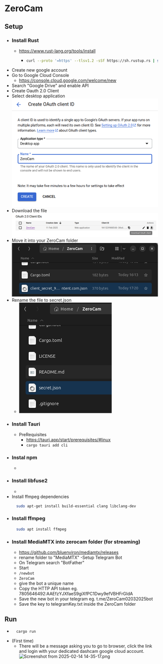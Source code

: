 # ZeroCam

## Setup
- ### Install Rust
  - https://www.rust-lang.org/tools/install
    - ```bash 
      curl --proto '=https' --tlsv1.2 -sSf https://sh.rustup.rs | sh
      ```
- Create new google account
- Go to Google Cloud Console
  - https://console.cloud.google.com/welcome/new
- Search "Google Drive" and enable API
- Create Oauth 2.0 Client
- Select desktop application
  ![Screenshot from 2025-02-14 14-27-10.png](DocsResources/Screenshot%20from%202025-02-14%2014-27-10.png)
- Download the file
  ![Screenshot from 2025-02-11 17-19-05.png](DocsResources/Screenshot%20from%202025-02-11%2017-19-05.png)
- Move it into your ZeroCam folder
  ![Screenshot from 2025-02-11 17-22-13.png](DocsResources/Screenshot%20from%202025-02-11%2017-22-13.png)
- Rename the file to secret.json
  - ![Screenshot from 2025-02-14 14-30-03.png](DocsResources/Screenshot%20from%202025-02-14%2014-30-03.png)
- ### Install Tauri
  - PreRequisites
    - https://tauri.app/start/prerequisites/#linux
    - ```cargo tauri add cli```
- ### Instal npm
  - 
- ### Install libfuse2
  - 
- Install ffmpeg dependencies
  ```bash 
    sudo apt-get install build-essential clang libclang-dev
  ```
- ### Install ffmpeg
  ```bash 
    sudo apt install ffmpeg
  ```
- ### Install MediaMTX into zerocam folder (for streaming)
  - https://github.com/bluenviron/mediamtx/releases
  - rename folder to "MediaMTX"
-Setup Telegram Bot
  - On Telegram search "BotFather"
  - Start
  - ```/newbot```
  - ```ZeroCam```
  - give the bot a unique name
  - Copy the HTTP API token eg. 7805646492:AAEfzYJXfaeS9giXfPC1Dwy9efVBHFrGIdA
  - Save the new bot in your telegram eg. t.me/ZeroCam02032025bot
  - Save the key to telegramKey.txt inside the ZeroCam folder
## Run
- ```bash
    cargo run  
  ```
- (First time)
  - There will be a message asking you to go to browser,
    click the link and login with your dedicated dashcam google cloud account.
    ![Screenshot from 2025-02-14 14-35-17.png](DocsResources/Screenshot%20from%202025-02-14%2014-35-17.png)
  